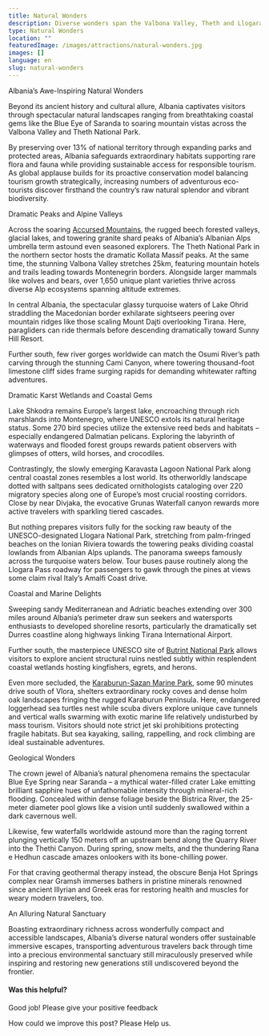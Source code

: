 ```yaml
---
title: Natural Wonders
description: Diverse wonders span the Valbona Valley, Theth and Llogara National Parks, Lake Skadar wetlands, Karaburun-Sazan Marine Park, the raging Rana e Hedhun falls and hypnotic Blue Eye crater lake.
type: Natural Wonders
location: ""
featuredImage: /images/attractions/natural-wonders.jpg
images: []
language: en
slug: natural-wonders
---
```


Albania’s Awe-Inspiring Natural Wonders

Beyond its ancient history and cultural allure, Albania captivates visitors through spectacular natural landscapes ranging from breathtaking coastal gems like the Blue Eye of Saranda to soaring mountain vistas across the Valbona Valley and Theth National Park.

By preserving over 13% of national territory through expanding parks and protected areas, Albania safeguards extraordinary habitats supporting rare flora and fauna while providing sustainable access for responsible tourism. As global applause builds for its proactive conservation model balancing tourism growth strategically, increasing numbers of adventurous eco-tourists discover firsthand the country’s raw natural splendor and vibrant biodiversity.

Dramatic Peaks and Alpine Valleys

Across the soaring [Accursed Mountains](https://albaniavisit.com/attractions/albanian-alps/), the rugged beech forested valleys, glacial lakes, and towering granite shard peaks of Albania’s Albanian Alps umbrella term astound even seasoned explorers. The Theth National Park in the northern sector hosts the dramatic Kollata Massif peaks. At the same time, the stunning Valbona Valley stretches 25km, featuring mountain hotels and trails leading towards Montenegrin borders. Alongside larger mammals like wolves and bears, over 1,650 unique plant varieties thrive across diverse Alp ecosystems spanning altitude extremes.

In central Albania, the spectacular glassy turquoise waters of Lake Ohrid straddling the Macedonian border exhilarate sightseers peering over mountain ridges like those scaling Mount Dajti overlooking Tirana. Here, paragliders can ride thermals before descending dramatically toward Sunny Hill Resort.

Further south, few river gorges worldwide can match the Osumi River’s path carving through the stunning Cami Canyon, where towering thousand-foot limestone cliff sides frame surging rapids for demanding whitewater rafting adventures.

Dramatic Karst Wetlands and Coastal Gems

Lake Shkodra remains Europe’s largest lake, encroaching through rich marshlands into Montenegro, where UNESCO extols its natural heritage status. Some 270 bird species utilize the extensive reed beds and habitats – especially endangered Dalmatian pelicans. Exploring the labyrinth of waterways and flooded forest groups rewards patient observers with glimpses of otters, wild horses, and crocodiles.

Contrastingly, the slowly emerging Karavasta Lagoon National Park along central coastal zones resembles a lost world. Its otherworldly landscape dotted with saltpans sees dedicated ornithologists cataloging over 220 migratory species along one of Europe’s most crucial roosting corridors. Close by near Divjaka, the evocative Grunas Waterfall canyon rewards more active travelers with sparkling tiered cascades.

But nothing prepares visitors fully for the socking raw beauty of the UNESCO-designated Llogara National Park, stretching from palm-fringed beaches on the Ionian Riviera towards the towering peaks dividing coastal lowlands from Albanian Alps uplands. The panorama sweeps famously across the turquoise waters below. Tour buses pause routinely along the Llogara Pass roadway for passengers to gawk through the pines at views some claim rival Italy’s Amalfi Coast drive.

Coastal and Marine Delights

Sweeping sandy Mediterranean and Adriatic beaches extending over 300 miles around Albania’s perimeter draw sun seekers and watersports enthusiasts to developed shoreline resorts, particularly the dramatically set Durres coastline along highways linking Tirana International Airport.

Further south, the masterpiece UNESCO site of [Butrint National Park](https://albaniavisit.com/destinations/butrint/) allows visitors to explore ancient structural ruins nestled subtly within resplendent coastal wetlands hosting kingfishers, egrets, and herons.

Even more secluded, the [Karaburun-Sazan Marine Park](https://albaniavisit.com/attractions/karaburun-sazan-marine-national-park/), some 90 minutes drive south of Vlora, shelters extraordinary rocky coves and dense holm oak landscapes fringing the rugged Karaburun Peninsula. Here, endangered loggerhead sea turtles nest while scuba divers explore unique cave tunnels and vertical walls swarming with exotic marine life relatively undisturbed by mass tourism. Visitors should note strict jet ski prohibitions protecting fragile habitats. But sea kayaking, sailing, rappelling, and rock climbing are ideal sustainable adventures.

Geological Wonders

The crown jewel of Albania’s natural phenomena remains the spectacular Blue Eye Spring near Saranda – a mythical water-filled crater Lake emitting brilliant sapphire hues of unfathomable intensity through mineral-rich flooding. Concealed within dense foliage beside the Bistrica River, the 25-meter diameter pool glows like a vision until suddenly swallowed within a dark cavernous well.

Likewise, few waterfalls worldwide astound more than the raging torrent plunging vertically 150 meters off an upstream bend along the Quarry River into the Thethi Canyon. During spring, snow melts, and the thundering Rana e Hedhun cascade amazes onlookers with its bone-chilling power.

For that craving geothermal therapy instead, the obscure Benja Hot Springs complex near Gramsh immerses bathers in pristine minerals renowned since ancient Illyrian and Greek eras for restoring health and muscles for weary modern travelers, too.

An Alluring Natural Sanctuary

Boasting extraordinary richness across wonderfully compact and accessible landscapes, Albania’s diverse natural wonders offer sustainable immersive escapes, transporting adventurous travelers back through time into a precious environmental sanctuary still miraculously preserved while inspiring and restoring new generations still undiscovered beyond the frontier.

#### Was this helpful?

 

Good job! Please give your positive feedback

How could we improve this post? Please Help us.